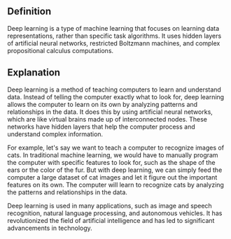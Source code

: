 ## Definition

Deep learning is a type of machine learning that focuses on learning data representations, rather than specific task algorithms. It uses hidden layers of artificial neural networks, restricted Boltzmann machines, and complex propositional calculus computations.

## Explanation

Deep learning is a method of teaching computers to learn and understand data. Instead of telling the computer exactly what to look for, deep learning allows the computer to learn on its own by analyzing patterns and relationships in the data. It does this by using artificial neural networks, which are like virtual brains made up of interconnected nodes. These networks have hidden layers that help the computer process and understand complex information.

For example, let's say we want to teach a computer to recognize images of cats. In traditional machine learning, we would have to manually program the computer with specific features to look for, such as the shape of the ears or the color of the fur. But with deep learning, we can simply feed the computer a large dataset of cat images and let it figure out the important features on its own. The computer will learn to recognize cats by analyzing the patterns and relationships in the data.

Deep learning is used in many applications, such as image and speech recognition, natural language processing, and autonomous vehicles. It has revolutionized the field of artificial intelligence and has led to significant advancements in technology.
